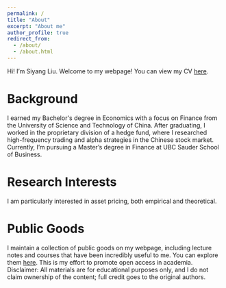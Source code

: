 ```yaml
---
permalink: /
title: "About"
excerpt: "About me"
author_profile: true
redirect_from: 
  - /about/
  - /about.html
---
```


Hi! I’m Siyang Liu. Welcome to my webpage! You can view my CV [here](https://lsy617004926.github.io/cv/).

Background
======

I earned my Bachelor's degree in Economics with a focus on Finance from the University of Science and Technology of China. After graduating, I worked in the proprietary division of a hedge fund, where I researched high-frequency trading and alpha strategies in the Chinese stock market. Currently, I’m pursuing a Master’s degree in Finance at UBC Sauder School of Business.

Research Interests
======

I am particularly interested in asset pricing, both empirical and theoretical.

Public Goods
======

I maintain a collection of public goods on my webpage, including lecture notes and courses that have been incredibly useful to me. You can explore them [here](https://lsy617004926.github.io/public%20goods/). This is my effort to promote open access in academia.
Disclaimer: All materials are for educational purposes only, and I do not claim ownership of the content; full credit goes to the original authors.

<!-- I use qualitative, quantitative, and computational methods to holistically investigate socio-technical systems of technology and knowledge production. I have a particular focus on decentralized communities and institutions, such as open source software, scientific research, peer production platforms (like Wikipedia), and social media sites. Most of my previous work has focused on Wikipedia, where I’ve studied the people and algorithms that produce and maintain an open encyclopedia. I’ve also studied scientific research networks and projects, including the Long-Term Ecological Research Network, the Open Science Grid, and the Moore-Sloan Data Science Environments. I study topics including newcomer socialization, cooperation and conflict, community governance, specialization and professionalization, information verification and quality control, hackathons and community workshops, the roles of support staff and technicians, bias and discrimination, and diversity and inclusion. I also often focus on how these issues all intersect with and are embedded in the design of software and automated systems. -->

<!-- My background and history
======
I received my Ph.D from the UC-Berkeley School of Information, my M.A. from the Communication, Culture, and Technology program at Georgetown University, and my B.A. in the Humanities program at the University of Texas at Austin. For just under five years after receiving my Ph.D, I was at the Berkeley Institute for Data Science as a staff ethnographer. At BIDS, I was first a postdoctoral scholar, then became a principal investigator and led several research and education efforts, including the institute’s Data Science Studies efforts and the Best Practices in Data Science series. -->
